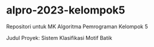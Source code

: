 # alpro-2023-kelompok5
Repositori untuk MK Algoritma Pemrograman Kelompok 5

Judul Proyek: Sistem Klasifikasi Motif Batik